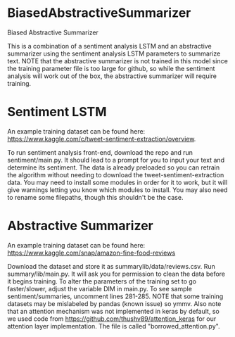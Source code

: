 # BiasedAbstractiveSummarizer
Biased Abstractive Summarizer 

This is a combination of a sentiment analysis LSTM and an abstractive summarizer using the sentiment analysis LSTM parameters to summarize text. NOTE that the abstractive summarizer is not trained in this model since the training parameter file is too large for github, so while the sentiment analysis will work out of the box, the abstractive summarizer will require training. 

# Sentiment LSTM
An example training dataset can be found here: https://www.kaggle.com/c/tweet-sentiment-extraction/overview. 

To run sentiment analysis front-end, download the repo and run sentiment/main.py. It should lead to a prompt for you to input your text and determine its sentiment. The data is already preloaded so you can retrain the algorithm without needing to download the tweet-sentiment-extraction data. You may need to install some modules in order for it to work, but it will give warnings letting you know which modules to install. You may also need to rename some filepaths, though this shouldn't be the case. 

# Abstractive Summarizer 
An example training dataset can be found here: https://www.kaggle.com/snap/amazon-fine-food-reviews

Download the dataset and store it as summarylib/data/reviews.csv. Run summary/lib/main.py. It will ask you for permission to clean the data before it begins training. To alter the parameters of the training set to go faster/slower, adjust the variable DIM in main.py. To see sample sentiment/summaries, uncomment lines 281-285. NOTE that some training datasets may be mislabeled by pandas (known issue) so ymmv. Also note that an attention mechanism was not implemented in keras by default, so we  used code from https://github.com/thushv89/attention_keras for our attention layer implementation. The file is called "borrowed_attention.py". 



